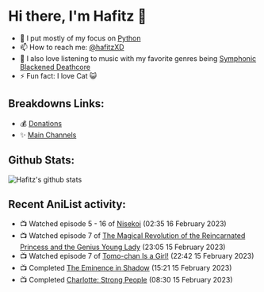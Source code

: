 # Hi there, I'm Hafitz 👋
- 🐍 I put mostly of my focus on [Python](https://python.org)
- 📫 How to reach me: [@hafitzXD](https://t.me/hafitzXD)
- 🎵 I also love listening to music with my favorite genres being [Symphonic Blackened Deathcore](https://youtu.be/qyYmS_iBcy4)
- ⚡ Fun fact: I love Cat 😺

## Breakdowns Links:
- 💰 [Donations](https://t.me/TheBreakdowns/2)
- ✨ [Main Channels](https://t.me/TheBreakdowns)

## Github Stats:
![Hafitz's github stats](https://github-readme-stats.vercel.app/api?username=breakdowns&show_icons=true&count_private=true&bg_color=00000000&text_color=777)

## Recent AniList activity:
<!-- ANILIST_ACTIVITY:start -->

-   📺 Watched episode 5 - 16 of [Nisekoi](https://anilist.co/anime/18897) (02:35 16 February 2023)
-   📺 Watched episode 7 of [The Magical Revolution of the Reincarnated Princess and the Genius Young Lady](https://anilist.co/anime/153629) (23:05 15 February 2023)
-   📺 Watched episode 7 of [Tomo-chan Is a Girl!](https://anilist.co/anime/151806) (22:42 15 February 2023)
-   📺 Completed [The Eminence in Shadow](https://anilist.co/anime/130298) (15:21 15 February 2023)
-   📺 Completed [Charlotte: Strong People](https://anilist.co/anime/21339) (08:30 15 February 2023)

<!-- ANILIST_ACTIVITY:end -->
